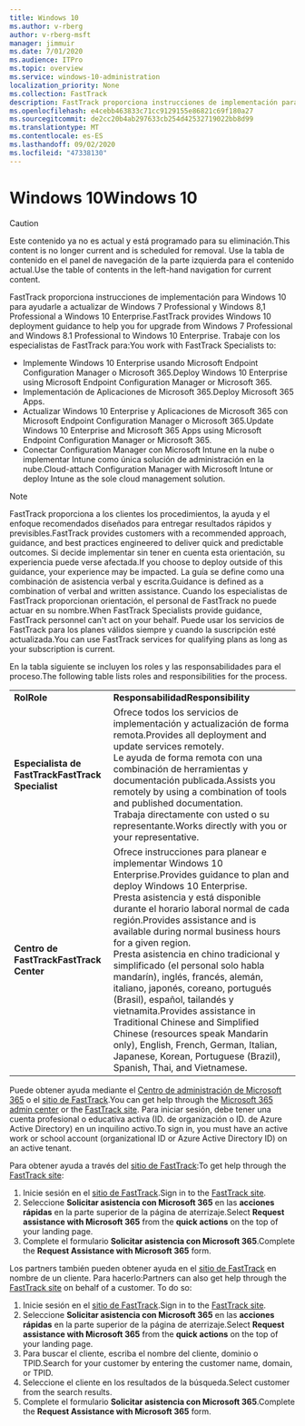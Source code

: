 ```yaml
---
title: Windows 10
ms.author: v-rberg
author: v-rberg-msft
manager: jimmuir
ms.date: 7/01/2020
ms.audience: ITPro
ms.topic: overview
ms.service: windows-10-administration
localization_priority: None
ms.collection: FastTrack
description: FastTrack proporciona instrucciones de implementación para Windows 10 para ayudarle a actualizar de Windows 7 Professional y Windows 8,1 Professional a Windows 10 Enterprise.
ms.openlocfilehash: e4cebb463833c71cc9129155e86821c69f180a27
ms.sourcegitcommit: de2cc20b4ab297633cb254d42532719022bb8d99
ms.translationtype: MT
ms.contentlocale: es-ES
ms.lasthandoff: 09/02/2020
ms.locfileid: "47338130"
---
```

# <a name="windows-10"></a><span data-ttu-id="d6ab9-103">Windows 10</span><span class="sxs-lookup"><span data-stu-id="d6ab9-103">Windows 10</span></span>

> [!CAUTION]
> <span data-ttu-id="d6ab9-104">Este contenido ya no es actual y está programado para su eliminación.</span><span class="sxs-lookup"><span data-stu-id="d6ab9-104">This content is no longer current and is scheduled for removal.</span></span> <span data-ttu-id="d6ab9-105">Use la tabla de contenido en el panel de navegación de la parte izquierda para el contenido actual.</span><span class="sxs-lookup"><span data-stu-id="d6ab9-105">Use the table of contents in the left-hand navigation for current content.</span></span>

<span data-ttu-id="d6ab9-106">FastTrack proporciona instrucciones de implementación para Windows 10 para ayudarle a actualizar de Windows 7 Professional y Windows 8,1 Professional a Windows 10 Enterprise.</span><span class="sxs-lookup"><span data-stu-id="d6ab9-106">FastTrack provides Windows 10 deployment guidance to help you for upgrade from Windows 7 Professional and Windows 8.1 Professional to Windows 10 Enterprise.</span></span> <span data-ttu-id="d6ab9-107">Trabaje con los especialistas de FastTrack para:</span><span class="sxs-lookup"><span data-stu-id="d6ab9-107">You work with FastTrack Specialists to:</span></span>

- <span data-ttu-id="d6ab9-108">Implemente Windows 10 Enterprise usando Microsoft Endpoint Configuration Manager o Microsoft 365.</span><span class="sxs-lookup"><span data-stu-id="d6ab9-108">Deploy Windows 10 Enterprise using Microsoft Endpoint Configuration Manager or Microsoft 365.</span></span>
- <span data-ttu-id="d6ab9-109">Implementación de Aplicaciones de Microsoft 365.</span><span class="sxs-lookup"><span data-stu-id="d6ab9-109">Deploy Microsoft 365 Apps.</span></span> 
- <span data-ttu-id="d6ab9-110">Actualizar Windows 10 Enterprise y Aplicaciones de Microsoft 365 con Microsoft Endpoint Configuration Manager o Microsoft 365.</span><span class="sxs-lookup"><span data-stu-id="d6ab9-110">Update Windows 10 Enterprise and Microsoft 365 Apps using Microsoft Endpoint Configuration Manager or Microsoft 365.</span></span>
- <span data-ttu-id="d6ab9-111">Conectar Configuration Manager con Microsoft Intune en la nube o implementar Intune como única solución de administración en la nube.</span><span class="sxs-lookup"><span data-stu-id="d6ab9-111">Cloud-attach Configuration Manager with Microsoft Intune or deploy Intune as the sole cloud management solution.</span></span>
  
> [!NOTE]
> <span data-ttu-id="d6ab9-112">FastTrack proporciona a los clientes los procedimientos, la ayuda y el enfoque recomendados diseñados para entregar resultados rápidos y previsibles.</span><span class="sxs-lookup"><span data-stu-id="d6ab9-112">FastTrack provides customers with a recommended approach, guidance, and best practices engineered to deliver quick and predictable outcomes.</span></span> <span data-ttu-id="d6ab9-113">Si decide implementar sin tener en cuenta esta orientación, su experiencia puede verse afectada.</span><span class="sxs-lookup"><span data-stu-id="d6ab9-113">If you choose to deploy outside of this guidance, your experience may be impacted.</span></span> <span data-ttu-id="d6ab9-114">La guía se define como una combinación de asistencia verbal y escrita.</span><span class="sxs-lookup"><span data-stu-id="d6ab9-114">Guidance is defined as a combination of verbal and written assistance.</span></span> <span data-ttu-id="d6ab9-115">Cuando los especialistas de FastTrack proporcionan orientación, el personal de FastTrack no puede actuar en su nombre.</span><span class="sxs-lookup"><span data-stu-id="d6ab9-115">When FastTrack Specialists provide guidance, FastTrack personnel can't act on your behalf.</span></span> <span data-ttu-id="d6ab9-116">Puede usar los servicios de FastTrack para los planes válidos siempre y cuando la suscripción esté actualizada.</span><span class="sxs-lookup"><span data-stu-id="d6ab9-116">You can use FastTrack services for qualifying plans as long as your subscription is current.</span></span>  
    
<span data-ttu-id="d6ab9-117">En la tabla siguiente se incluyen los roles y las responsabilidades para el proceso.</span><span class="sxs-lookup"><span data-stu-id="d6ab9-117">The following table lists roles and responsibilities for the process.</span></span>

|||
|:-----|:-----|
|<span data-ttu-id="d6ab9-118">**Rol**</span><span class="sxs-lookup"><span data-stu-id="d6ab9-118">**Role**</span></span> <br/> |<span data-ttu-id="d6ab9-119">**Responsabilidad**</span><span class="sxs-lookup"><span data-stu-id="d6ab9-119">**Responsibility**</span></span> <br/> |
|<span data-ttu-id="d6ab9-120">**Especialista de FastTrack**</span><span class="sxs-lookup"><span data-stu-id="d6ab9-120">**FastTrack Specialist**</span></span> <br/> |<span data-ttu-id="d6ab9-121">Ofrece todos los servicios de implementación y actualización de forma remota.</span><span class="sxs-lookup"><span data-stu-id="d6ab9-121">Provides all deployment and update services remotely.</span></span>  <br/> <span data-ttu-id="d6ab9-122">Le ayuda de forma remota con una combinación de herramientas y documentación publicada.</span><span class="sxs-lookup"><span data-stu-id="d6ab9-122">Assists you remotely by using a combination of tools and published documentation.</span></span> <br/> <span data-ttu-id="d6ab9-123">Trabaja directamente con usted o su representante.</span><span class="sxs-lookup"><span data-stu-id="d6ab9-123">Works directly with you or your representative.</span></span>|
|<span data-ttu-id="d6ab9-124">**Centro de FastTrack**</span><span class="sxs-lookup"><span data-stu-id="d6ab9-124">**FastTrack Center**</span></span>  <br/> |<span data-ttu-id="d6ab9-125">Ofrece instrucciones para planear e implementar Windows 10 Enterprise.</span><span class="sxs-lookup"><span data-stu-id="d6ab9-125">Provides guidance to plan and deploy Windows 10 Enterprise.</span></span>   <br/> <span data-ttu-id="d6ab9-126">Presta asistencia y está disponible durante el horario laboral normal de cada región.</span><span class="sxs-lookup"><span data-stu-id="d6ab9-126">Provides assistance and is available during normal business hours for a given region.</span></span> <br/> <span data-ttu-id="d6ab9-127">Presta asistencia en chino tradicional y simplificado (el personal solo habla mandarín), inglés, francés, alemán, italiano, japonés, coreano, portugués (Brasil), español, tailandés y vietnamita.</span><span class="sxs-lookup"><span data-stu-id="d6ab9-127">Provides assistance in Traditional Chinese and Simplified Chinese (resources speak Mandarin only), English, French, German, Italian, Japanese, Korean, Portuguese (Brazil), Spanish, Thai, and Vietnamese.</span></span>|
 
<span data-ttu-id="d6ab9-128">Puede obtener ayuda mediante el [Centro de administración de Microsoft 365](https://go.microsoft.com/fwlink/?linkid=2032704) o el [sitio de FastTrack](https://go.microsoft.com/fwlink/?linkid=780698).</span><span class="sxs-lookup"><span data-stu-id="d6ab9-128">You can get help through the [Microsoft 365 admin center](https://go.microsoft.com/fwlink/?linkid=2032704) or the [FastTrack site](https://go.microsoft.com/fwlink/?linkid=780698).</span></span> <span data-ttu-id="d6ab9-129">Para iniciar sesión, debe tener una cuenta profesional o educativa activa (ID. de organización o ID. de Azure Active Directory) en un inquilino activo.</span><span class="sxs-lookup"><span data-stu-id="d6ab9-129">To sign in, you must have an active work or school account (organizational ID or Azure Active Directory ID) on an active tenant.</span></span> 

<span data-ttu-id="d6ab9-130">Para obtener ayuda a través del [sitio de FastTrack](https://go.microsoft.com/fwlink/?linkid=780698):</span><span class="sxs-lookup"><span data-stu-id="d6ab9-130">To get help through the [FastTrack site](https://go.microsoft.com/fwlink/?linkid=780698):</span></span> 
1.    <span data-ttu-id="d6ab9-131">Inicie sesión en el [sitio de FastTrack](https://go.microsoft.com/fwlink/?linkid=780698).</span><span class="sxs-lookup"><span data-stu-id="d6ab9-131">Sign in to the [FastTrack site](https://go.microsoft.com/fwlink/?linkid=780698).</span></span> 
2.    <span data-ttu-id="d6ab9-132">Seleccione **Solicitar asistencia con Microsoft 365** en las **acciones rápidas** en la parte superior de la página de aterrizaje.</span><span class="sxs-lookup"><span data-stu-id="d6ab9-132">Select **Request assistance with Microsoft 365** from the **quick actions** on the top of your landing page.</span></span>
3.    <span data-ttu-id="d6ab9-133">Complete el formulario **Solicitar asistencia con Microsoft 365**.</span><span class="sxs-lookup"><span data-stu-id="d6ab9-133">Complete the **Request Assistance with Microsoft 365** form.</span></span>
  
<span data-ttu-id="d6ab9-p105">Los partners también pueden obtener ayuda en el [sitio de FastTrack](https://go.microsoft.com/fwlink/?linkid=780698) en nombre de un cliente. Para hacerlo:</span><span class="sxs-lookup"><span data-stu-id="d6ab9-p105">Partners can also get help through the [FastTrack site](https://go.microsoft.com/fwlink/?linkid=780698) on behalf of a customer. To do so:</span></span>
1.    <span data-ttu-id="d6ab9-136">Inicie sesión en el [sitio de FastTrack](https://go.microsoft.com/fwlink/?linkid=780698).</span><span class="sxs-lookup"><span data-stu-id="d6ab9-136">Sign in to the [FastTrack site](https://go.microsoft.com/fwlink/?linkid=780698).</span></span> 
2.    <span data-ttu-id="d6ab9-137">Seleccione **Solicitar asistencia con Microsoft 365** en las **acciones rápidas** en la parte superior de la página de aterrizaje.</span><span class="sxs-lookup"><span data-stu-id="d6ab9-137">Select **Request assistance with Microsoft 365** from the **quick actions** on the top of your landing page.</span></span>
3.    <span data-ttu-id="d6ab9-138">Para buscar el cliente, escriba el nombre del cliente, dominio o TPID.</span><span class="sxs-lookup"><span data-stu-id="d6ab9-138">Search for your customer by entering the customer name, domain, or TPID.</span></span>
4.    <span data-ttu-id="d6ab9-139">Seleccione el cliente en los resultados de la búsqueda.</span><span class="sxs-lookup"><span data-stu-id="d6ab9-139">Select customer from the search results.</span></span>
5.    <span data-ttu-id="d6ab9-140">Complete el formulario **Solicitar asistencia con Microsoft 365**.</span><span class="sxs-lookup"><span data-stu-id="d6ab9-140">Complete the **Request Assistance with Microsoft 365** form.</span></span>
 
